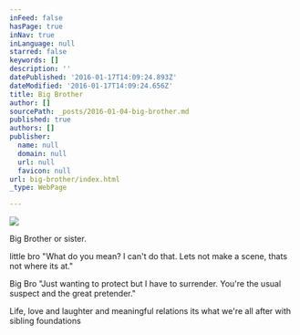 ```yaml
---
inFeed: false
hasPage: true
inNav: true
inLanguage: null
starred: false
keywords: []
description: ''
datePublished: '2016-01-17T14:09:24.893Z'
dateModified: '2016-01-17T14:09:24.656Z'
title: Big Brother
author: []
sourcePath: _posts/2016-01-04-big-brother.md
published: true
authors: []
publisher:
  name: null
  domain: null
  url: null
  favicon: null
url: big-brother/index.html
_type: WebPage

---
```

![](https://the-grid-user-content.s3-us-west-2.amazonaws.com/00301ab9-8a82-4a4a-ab7c-f64a47660d32.jpg)

Big Brother or sister. 

little bro
"What do you mean?
I can't do that.
Lets not make a scene,
thats not where its at." 

Big Bro
"Just wanting to protect 
but I have to surrender.
You're the usual suspect
and the great pretender." 

Life, love and laughter
and meaningful relations
its what we're all after
with sibling foundations